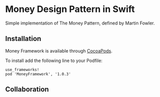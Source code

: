 # Money Design Pattern in Swift
Simple implementation of The Money Pattern, defined by Martin Fowler.

Installation
---

Money Framework is available through [CocoaPods](http://cocoapods.org).

To install add the following line to your Podfile:

    use_frameworks!
    pod 'MoneyFramework', '1.0.3'

Collaboration
---
